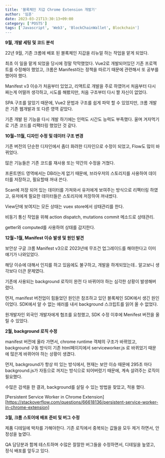 ```yaml
---
title: '블록체인 지갑 Chrome Extension 개발기'
author: '임훈'
date: 2023-03-21T13:30:13+09:00
category: ['POSTS']
tags: ['Javascript', 'Web3', 'BlockChainWallet', Blockchain']
---
```


**9월, 개발 세팅 및 코드 분석**

22년 9월, 기존 크롬에 배포 된 블록체인 지갑을 리뉴얼 하는 작업을 맡게 되었다.

최초 이 일을 맡게 되었을 당시에 정말 막막했었다. Vue2로 개발되어있던 기존 프로젝트를 수정해야 했었고, 크롬은 Manifest라는 정책을 따르기 때문에 관련해서 또 공부를 했어야 했다.

Manifest v3 이슈가 처음부터 있었고, 리액트로 개발을 주로 하였어서 처음부터 다시 짜는게 어떨까 생각하고, 시도를 해봤지만, 처음 구조부터 다시 짤 자신이 없었다.

SPA 구조를 알았기 때문에, Vue2 문법과 구조를 쉽게 파악 할 수 있었지만, 크롬 개발은 기존 웹개발과 또 다른 영역 같았다.

기존 개발 된 기능을 다시 개발 하기에는 인력도 시간도 능력도 부족했다. 울며 겨자먹기로 기존 코드를 리팩터링 했었던 것 같다.

**10월~11월, 디자인 수정 및 데이터 구조 변경**

기존 버전의 단순한 디자인에서 좀더 화려한 디자인으로 수정이 되었고, Flow도 많이 바뀌었다.

많은 기능들은 기존 코드를 재사용 또는 약간의 수정을 거쳤다.

프론트엔드 영역에서는 DB라는게 없기 때문에, 브라우저의 스토리지를 사용하여 데이터를 저장하고, 필요할때 꺼내 쓴다.

Scan에 저장 되어 있는 데이터를 가져와서 유저에게 보여주는 방식으로 리팩터링 하였고, 유저에게 필요한 데이터들은 스토리지에 저장하여 꺼내썼다.

View단에 보여지는 모든 상태는 vuex store에서 상태관리를 한다.

비동기 통신 작업을 위해 action dispatch, mutations commit 메소드로 상태관리.

getter와 computed를 사용하여 상태를 감지한다.

**12월~1월, Manifest 이슈 발생 및 원인 발견**

보안상 구글 크롬 Manifest v3으로 2023년에 무조건 업그레이드를 해야한다고 이미 얘기가 나와있었다.

해당 이슈에 대해서 인지를 하고 있음에도 불구하고, 개발을 하게되었는데.. 알고보니 생각보다 더큰 문제였다.

기존에 사용되는 background 로직이 완전 다 바뀌어야 하는 심각한 상황이 발생해버렸다.

먼저, manifest 버전업이 힘들었던 원인은 참조하고 있던 블록체인 SDK에서 생긴 원인이었다. SDK에서 알 수 없는 에러를 내서 background 스크립트를 읽어 올 수 없었다.

원개발자인 외국인 개발자에게 협조를 요청했고, SDK 수정 이후에 Menifest 버전을 올릴 수 있었다.

**2월, background 로직 수정**

manifest 버전에 올라 가면서, chrome runtime 객체의 구조가 바뀌었고, background 구동 방식이 기존 html페이지에서 serviceworker.js 로 바뀌었기 때문에 많은게 바뀌어야 하는 상황이 생겼다.

먼저, background가 항상 떠 있는 방식에서, 현재는 보안 이슈 때문에 295초 마다 background.js가 자동으로 꺼지는 방식으로 되어버렸기 때문에, 계속 살려주는 로직이 필요했다.

수많은 검색을 한 결과, background를 살릴 수 있는 방법을 찾았고, 적용 했다.

[Persistent Service Worker in Chrome Extension][https://stackoverflow.com/questions/66618136/persistent-service-worker-in-chrome-extension]

**3월, 크롬 스토어에 배포 준비 및 버그 수정**

제품 디테일에 박차를 가해야한다. 기존 로직에서 중복되는 값들을 모두 제거 하면서, 안정성을 높였다.

QA 담당분과 함께 테스트하며 수많은 잘잘한 버그들을 수정하면서, 디테일을 높였고, 정식 배포를 앞두고 있다.
